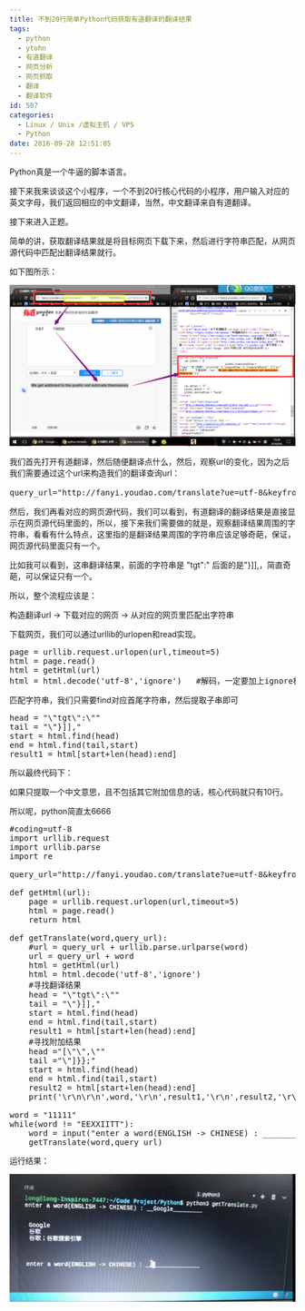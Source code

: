 ```yaml
---
title: 不到20行简单Python代码获取有道翻译的翻译结果
tags:
  - python
  - ytohn
  - 有道翻译
  - 网页分析
  - 网页抓取
  - 翻译
  - 翻译软件
id: 507
categories:
  - Linux / Unix /虚拟主机 / VPS
  - Python
date: 2016-09-28 12:51:05
---
```


Python真是一个牛逼的脚本语言。

接下来我来谈谈这个小程序，一个不到20行核心代码的小程序，用户输入对应的英文字母，我们返回相应的中文翻译，当然，中文翻译来自有道翻译。

接下来进入正题。

简单的讲，获取翻译结果就是将目标网页下载下来，然后进行字符串匹配，从网页源代码中匹配出翻译结果就行。

如下图所示：

[![](https://raw.githubusercontent.com/ankanch/blog/master/images/wp-content/uploads/2016/09/QQ图片20160906154407-1-1024x576.png)](https://raw.githubusercontent.com/ankanch/blog/master/images/wp-content/uploads/2016/09/QQ图片20160906154407-1.png)

我们首先打开有道翻译，然后随便翻译点什么，然后，观察url的变化，因为之后我们需要通过这个url来构造我们的翻译查询url：
<pre class="lang:python decode:true">query_url="http://fanyi.youdao.com/translate?ue=utf-8&amp;keyfrom=baidu&amp;smartresult=dict&amp;type=EN2ZH_CN&amp;i=" + word    #word是要翻译的单词</pre>
然后，我们再看对应的网页源代码，我们可以看到，有道翻译的翻译结果是直接显示在网页源代码里面的，所以，接下来我们需要做的就是，观察翻译结果周围的字符串，看看有什么特点，这里指的是翻译结果周围的字符串应该足够奇葩，保证，网页源代码里面只有一个。

比如我可以看到，这串翻译结果，前面的字符串是 "tgt":" 后面的是"}]],，简直奇葩，可以保证只有一个。

所以，整个流程应该是：

构造翻译url -&gt; 下载对应的网页 -&gt; 从对应的网页里匹配出字符串

下载网页，我们可以通过urllib的urlopen和read实现。
<pre class="lang:python decode:true">page = urllib.request.urlopen(url,timeout=5)
html = page.read()
html = getHtml(url)
html = html.decode('utf-8','ignore')   #解码，一定要加上ignore标签，否则可能会出错</pre>
匹配字符串，我们只需要find对应首尾字符串，然后提取子串即可
<pre class="lang:python decode:true">head = "\"tgt\":\""
tail = "\"}]],"
start = html.find(head)
end = html.find(tail,start)
result1 = html[start+len(head):end]</pre>
所以最终代码下：

如果只提取一个中文意思，且不包括其它附加信息的话，核心代码就只有10行。

所以呢，python简直太6666
<pre class="lang:python decode:true">#coding=utf-8
import urllib.request
import urllib.parse
import re

query_url="http://fanyi.youdao.com/translate?ue=utf-8&amp;keyfrom=baidu&amp;smartresult=dict&amp;type=EN2ZH_CN&amp;i="

def getHtml(url):
    page = urllib.request.urlopen(url,timeout=5)
    html = page.read()
    return html

def getTranslate(word,query_url):
    #url = query_url + urllib.parse.urlparse(word)
    url = query_url + word
    html = getHtml(url)
    html = html.decode('utf-8','ignore')
    #寻找翻译结果
    head = "\"tgt\":\""
    tail = "\"}]],"
    start = html.find(head)
    end = html.find(tail,start)
    result1 = html[start+len(head):end]
    #寻找附加结果
    head ="[\"\",\""
    tail ="\"]}};"
    start = html.find(head)
    end = html.find(tail,start)
    result2 = html[start+len(head):end]
    print('\r\n\r\n',word,'\r\n',result1,'\r\n',result2,'\r\n\r\n\r\n')

word = "11111"
while(word != "EEXXIITT"):
    word = input("enter a word(ENGLISH -&gt; CHINESE) : _________________\b\b\b\b\b\b\b\b\b\b\b\b\b\b\b")
    getTranslate(word,query_url)</pre>
运行结果：

[![img20160918211121](https://raw.githubusercontent.com/ankanch/blog/master/images/wp-content/uploads/2016/09/IMG20160918211121-1024x458.jpg)](https://raw.githubusercontent.com/ankanch/blog/master/images/wp-content/uploads/2016/09/IMG20160918211121.jpg)
